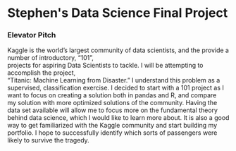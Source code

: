 # Stephen's Data Science Final Project

### Elevator Pitch
Kaggle is the world’s largest community of data scientists, and the provide a number of introductory, “101”,  
projects for aspiring Data Scientists to tackle. I will be attempting to accomplish the project,   
“Titanic:  Machine Learning from Disaster.” I understand this problem as a supervised, classification exercise. I decided to start with a 101 project as I want to focus on creating a solution both in pandas and R, and compare  
my solution with more optimized solutions of the community. Having the data set available will allow me to focus more on the fundamental theory behind data science, which I would like to learn more about. It is also a good way to get familiarized with the Kaggle community and start building my portfolio. I hope to successfully identify which sorts of passengers were likely to survive the tragedy.


